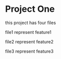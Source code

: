 # Project One
this project has four files

file1 represent feature1

file2 represent feature2

file3 represent feature3
